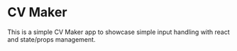 # CV Maker
This is a simple CV Maker app to showcase simple input handling with react and state/props management.
